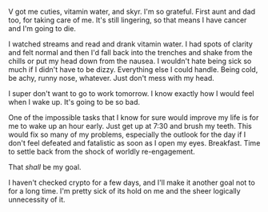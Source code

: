 V got me cuties, vitamin water, and skyr. I'm so grateful. First aunt and dad too, for taking care of me. It's still lingering, so that means I have cancer and I'm going to die.

I watched streams and read and drank vitamin water. I had spots of clarity and felt normal and then I'd fall back into the trenches and shake from the chills or put my head down from the nausea. I wouldn't hate being sick so much if I didn't have to be dizzy. Everything else I could handle. Being cold, be achy, runny nose, whatever. Just don't mess with my head.

I super don't want to go to work tomorrow. I know exactly how I would feel when I wake up. It's going to be so bad.

One of the impossible tasks that I know for sure would improve my life is for me to wake up an hour early. Just get up at 7:30 and brush my teeth. This would fix so many of my problems, especially the outlook for the day if I don't feel defeated and fatalistic as soon as I open my eyes. Breakfast. Time to settle back from the shock of worldly re-engagement.

That *shall* be my goal.

I haven't checked crypto for a few days, and I'll make it another goal not to for a long time. I'm pretty sick of its hold on me and the sheer logically unnecessity of it.
